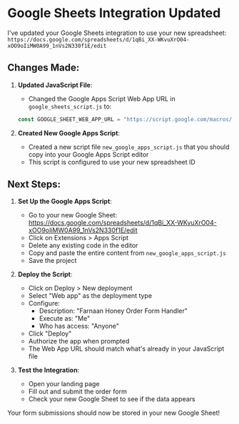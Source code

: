 # Google Sheets Integration Updated

I've updated your Google Sheets integration to use your new spreadsheet:
`https://docs.google.com/spreadsheets/d/1qBi_XX-WKvuXrO04-xOO9oIiMW0A99_1nVs2N330f1E/edit`

## Changes Made:

1. **Updated JavaScript File**:
   - Changed the Google Apps Script Web App URL in `google_sheets_script.js` to:
   ```javascript
   const GOOGLE_SHEET_WEB_APP_URL = "https://script.google.com/macros/s/AKfycbySGBBmkjhrvBGp1zOEhI1y1E6y7jR_c-Uph54V4KgCEkXpNqYo23h1ItvI_KR-KNT2Uw/exec";
   ```

2. **Created New Google Apps Script**:
   - Created a new script file `new_google_apps_script.js` that you should copy into your Google Apps Script editor
   - This script is configured to use your new spreadsheet ID

## Next Steps:

1. **Set Up the Google Apps Script**:
   - Go to your new Google Sheet: https://docs.google.com/spreadsheets/d/1qBi_XX-WKvuXrO04-xOO9oIiMW0A99_1nVs2N330f1E/edit
   - Click on Extensions > Apps Script
   - Delete any existing code in the editor
   - Copy and paste the entire content from `new_google_apps_script.js`
   - Save the project

2. **Deploy the Script**:
   - Click on Deploy > New deployment
   - Select "Web app" as the deployment type
   - Configure:
     - Description: "Farnaan Honey Order Form Handler"
     - Execute as: "Me"
     - Who has access: "Anyone"
   - Click "Deploy"
   - Authorize the app when prompted
   - The Web App URL should match what's already in your JavaScript file

3. **Test the Integration**:
   - Open your landing page
   - Fill out and submit the order form
   - Check your new Google Sheet to see if the data appears

Your form submissions should now be stored in your new Google Sheet!
